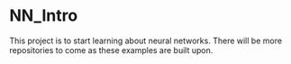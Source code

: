 # NN_Intro

This project is to start learning about neural networks. There will be more repositories to come as these examples are built upon.
